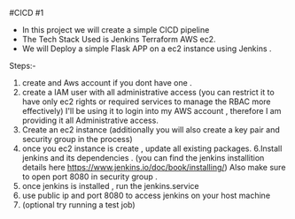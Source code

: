 #CICD #1

- In this project we will create a simple CICD pipeline
- The Tech Stack Used is Jenkins Terraform AWS ec2.
- We will Deploy a simple Flask APP on a ec2 instance using Jenkins .



Steps:-
1. create and Aws account if you dont have one .
2. create a IAM user with all administrative access (you can restrict it to have only ec2 rights or required services to manage the RBAC more effectively)
   I'll be using it to login into my AWS account , therefore I am providing it all Administrative access.
4. Create an ec2 instance (additionally you will also create a key pair and security group in the process)
5. once you ec2 instance is create , update all existing packages.
6.Install jenkins and its dependencies . (you can find the jenkins installition details here https://www.jenkins.io/doc/book/installing/)
   Also make sure to open port 8080  in security group . 
7. once jenkins is installed , run the jenkins.service
8. use public ip and port 8080 to access jenkins on your host machine 
9. (optional try running a test job)


